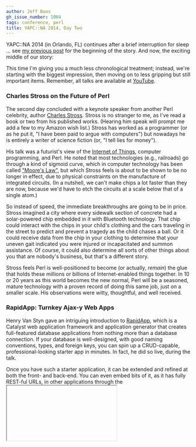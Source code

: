 ```yaml
---
author: Jeff Boes
gh_issue_number: 1004
tags: conference, perl
title: YAPC::NA 2014, Day Two
---
```




YAPC::NA 2014 (in Orlando, FL) continues after a brief interruption for sleep ... see [my previous post](/blog/2014/06/23/yapcna-2014-day-one) for  the beginning of the story. And now, the exciting middle of our story:

This time I'm giving you a much less chronological treatment; instead, we're starting with the biggest impression, then moving on to less gripping but still important items. Remember, all talks are available at [YouTube](http://www.youtube.com/user/yapcna).

### Charles Stross on the Future of Perl

The second day concluded with a keynote speaker from another Perl celebrity, author [Charles Stross](http://en.wikipedia.org/wiki/Charles_Stross). Stross is no stranger to me, as I've read a book or two from his published works. (Hearing him speak will prompt me add a few to my Amazon wish list.) Stross has worked as a programmer (or as he put it, "I have been paid to argue with computers") but nowadays he is entirely a writer of science fiction (or, "I tell lies for money").

His talk was a futurist's view of the [Internet of Things](http://en.wikipedia.org/wiki/Internet_of_things), computer programming, and Perl. He noted that most technologies (e.g., railroads) go through a kind of sigmoid curve, which in computer technology has been called ["Moore's Law"](http://en.wikipedia.org/wiki/Moore%27s_law), but which Stross feels is about to be shown to be no longer in effect, due to physical constraints on the manufacture of integrated circuits. (In a nutshell, we can't make chips a lot faster than they are now, because we'd have to etch the circuits at a scale below that of a single atom.)

So instead of speed, the immediate breakthroughs are going to be in price. Stross imagined a city where every sidewalk section of concrete had a solar-powered chip embedded in it with Bluetooth technology. That chip could interact with the chips in your child's clothing and the cars traveling in the street to predict and prevent a tragedy as the child chases a ball. Or it could receive data from the chip in your clothing to determine that your uneven gait indicated you were injured or incapacitated and summon assistance. Of course, it could also determine all sorts of other things about you that are nobody's business, but that's a different story.

Stross feels Perl is well-positioned to become (or actually, *remain*) the glue that holds these millions or billions of Internet-enabled things together. In 10 or 20 years as this world becomes the new normal, Perl will be a seasoned, mature technology with a proven record of doing this same job, just on a smaller scale. His observations were witty, thoughtful, and well received.

### RapidApp: Turnkey Ajax-y Web Apps

Henry Van Styn gave an intriguing introduction to [RapidApp](http://www.rapidapp.info/), which is a Catalyst web application framework and application generator that creates full-featured database applications from nothing more than a database connection. If your database is well-designed, with good naming conventions, types, and foreign keys, you can spin up a CRUD-capable, professional-looking starter app in minutes. In fact, he did so live, during the talk.

Once you have such a starter application, it can be extended and refined at both the front- and back-end. You can even embed bits of it, as it has fully REST-ful URLs, in other applications through the <iframe> tag.

### DBIx::Class, the Perl ORM

Arthur Schmidt's presentation on [DBIx::Class](http://search.cpan.org/~ribasushi/DBIx-Class-0.08270/lib/DBIx/Class.pm) gave me an appetite to learn more about this system. It seems to have a much different approach than what I've used most, which is [Rose::DB](http://search.cpan.org/~jsiracusa/Rose-DB-0.775/lib/Rose/DB.pm). My only disappointment was that the speaker had no great experience with Rose, and could not compare and contrast it, so I guess I'll have to do that on my own someday.

### Game Night at YAPC::NA

I am an inveterate game player. I have hundreds of them around the house, I organize game sessions whenever my friends' schedules permit, and twice a year I open my home to 30-50 people so we can play games from dawn until dusk. Imagine my joy at learning that my fellow Perl enthusiasts shared my other passion. Game Night took place in the very ballroom where we had been meeting all day. Well-supplied with fajitas and beer, a large majority of the attendees sat down for games of Fluxx, Cards Against Humanity, and Magic: the Gathering.

<a href="/blog/2014/06/25/yapcna-2014-day-two/image-0-big.jpeg" imageanchor="1"><img border="0" src="/blog/2014/06/25/yapcna-2014-day-two/image-0.jpeg"/></a>

<a href="/blog/2014/06/25/yapcna-2014-day-two/image-1-big.jpeg" imageanchor="1"><img border="0" src="/blog/2014/06/25/yapcna-2014-day-two/image-1.jpeg"/></a>

<a href="/blog/2014/06/25/yapcna-2014-day-two/image-2-big.jpeg" imageanchor="1"><img border="0" src="/blog/2014/06/25/yapcna-2014-day-two/image-2.jpeg"/></a>

<a href="/blog/2014/06/25/yapcna-2014-day-two/image-3-big.jpeg" imageanchor="1"><img border="0" src="/blog/2014/06/25/yapcna-2014-day-two/image-3.jpeg"/></a>


